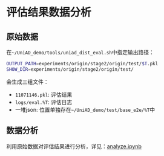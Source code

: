# 评估结果数据分析

## 原始数据

在`~/UniAD_demo/tools/uniad_dist_eval.sh`中指定输出路径：
```bash
OUTPUT_PATH=experiments/origin/stage2/origin/test/$T.pkl
SHOW_DIR=experiments/origin/stage2/origin/test/
```
会生成三组文件：
- `11071146.pkl`: 评估结果
- `logs/eval.%T`: 评估日志
- 一堆json: 位置单独存在`~/UniAD_demo/test/base_e2e/%T`中

## 数据分析

利用原始数据对评估结果进行分析，详见：[analyze.ipynb](../../../tools/data_analyze/analyze.ipynb)